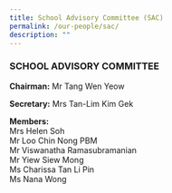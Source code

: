 ```yaml
---
title: School Advisory Committee (SAC)
permalink: /our-people/sac/
description: ""
---
```

### SCHOOL ADVISORY COMMITTEE

**Chairman:** Mr Tang Wen Yeow  

**Secretary:** Mrs Tan-Lim Kim Gek

**Members:** <br>
Mrs Helen Soh <br>
Mr Loo Chin Nong PBM <br>
Mr Viswanatha Ramasubramanian<br>
Mr Yiew Siew Mong<br>
Ms Charissa Tan Li Pin<br>
Ms Nana Wong